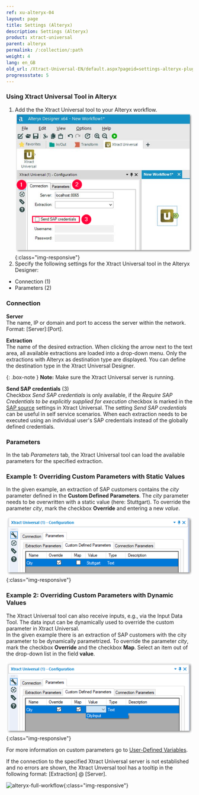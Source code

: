 ```yaml
---
ref: xu-alteryx-04
layout: page
title: Settings (Alteryx)
description: Settings (Alteryx)
product: xtract-universal
parent: alteryx
permalink: /:collection/:path
weight: 4
lang: en_GB
old_url: /Xtract-Universal-EN/default.aspx?pageid=settings-alteryx-plugin-en-
progressstate: 5
---
```


### Using Xtract Universal Tool in Alteryx
1. Add the the Xtract Universal tool to your Alteryx workflow.
![XU_alteryx_plugin](/img/content/XU_alteryx_plugin.png){:class="img-responsive"}
2. Specify the following settings for the Xtract Universal tool in the Alteryx Designer:
- Connection (1)
- Parameters (2)

### Connection

**Server**<br>
The name, IP or domain and port to access the server within the network. <br>
Format: [Server]:[Port].

**Extraction**<br>
The name of the desired extraction. When clicking the arrow next to the text area, all available extractions are loaded into a drop-down menu. 
Only the extractions with Alteryx as destination type are displayed. You can define the destination type in the Xtract Universal Designer.

{: .box-note }
**Note:** Make sure the Xtract Universal server is running.

**Send SAP credentials** (3) <br>
Checkbox *Send SAP credentials* is only available, if the *Require SAP Credentials to be explicitly supplied for execution* checkbox is marked in the [SAP source](../../introduction/sap-connection#authentication) settings in Xtract Universal.
The setting *Send SAP credentials* can be useful in self service scenarios. When each extraction needs to be executed using an individual user's SAP credentials instead of the globally defined credentials.


### Parameters 
In the tab *Parameters* tab, the Xtract Universal tool can load the available parameters for the specified extraction. 

### Example 1: Overriding Custom Parameters with Static Values

In the given example, an extraction of SAP customers contains the *city* parameter defined in the **Custom Defined Parameters**. The *city* parameter needs to be overwritten with a static value (here: Stuttgart).
To override the parameter *city*, mark the checkbox **Override** and entering a new *value*.

![alteryx-custom-parameters](/img/content/alteryx-custom-parameters.PNG){:class="img-responsive"}

### Example 2: Overriding Custom Parameters with Dynamic Values
The Xtract Universal tool can also receive inputs, e.g., via the Input Data Tool.
The data input can be dynamically used to override the custom parameter in Xtract Universal.<br> 
In the given example there is an extraction of SAP customers with the city parameter to be dynamically parametrized.
To override the parameter *city*, mark the checkbox **Override** and the checkbox **Map**. Select an item out of the drop-down list in the field **value**.

![alteryx-custom-parameters](/img/content/alteryx-custom-parameters-override.PNG){:class="img-responsive"}

For more information on custom parameters go to [User-Defined Variables](../../advanced-techniques/user-defined-variables).

If the connection to the specified Xtract Universal server is not established and no errors are shown, the Xtract Unversal tool has a tooltip in the following format: [Extraction] @ [Server].

![alteryx-full-workflow](/img/content/alteryx-full-workflow.PNG){:class="img-responsive"}